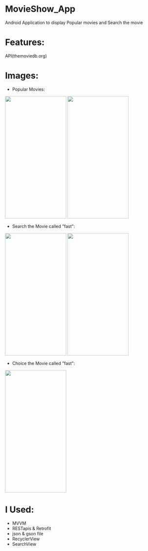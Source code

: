 # MovieShow_App
Android Application to display Popular movies and Search the movie

#  Features:
API(themoviedb.org)

#   Images: 

- Popular Movies:

<img src="https://user-images.githubusercontent.com/53878861/107873333-66a51780-6eba-11eb-8923-5602a14a4433.jpeg"   width="200"  height="400" >
<img src="https://user-images.githubusercontent.com/53878861/107873182-44f76080-6eb9-11eb-803f-b163ec35e760.jpeg"   width="200"  height="400" >


- Search the Movie called "fast": 


<img   src="https://user-images.githubusercontent.com/53878861/107873183-488ae780-6eb9-11eb-8d79-825c05217f07.jpeg" width="200" height="400">
<img   src="https://user-images.githubusercontent.com/53878861/107873208-8556de80-6eb9-11eb-9bc1-2f267f978978.jpeg" width="200" height="400">



- Choice the Movie called "fast":

<img src="https://user-images.githubusercontent.com/53878861/107873585-4b3b0c00-6ebc-11eb-8f68-b5fab5219951.jpeg"   width="200"  height="400" >

#   I Used:
 - MVVM 
 - RESTapis & Retrofit
 - json & gson file
 - RecyclerView 
 - SearchView
 
